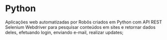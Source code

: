 # Python
Aplicações web automatizadas por Robôs criados em Python com API REST Selenium Webdriver 
para pesquisar conteúdos em sites e retornar dados deles, efetuando login, enviando e-mail, realizar updates; 
